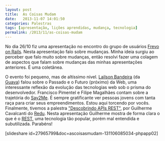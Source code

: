 ```yaml
---
layout: post
title:  As Coisas Mudam
date:   2013-11-07 14:01:50
categories: Palestras
tags: [apresentação, lições aprendidas, mudança, tecnologia]
permalink: /2013/11/as-coisas-mudam
---
```


No dia 26/10 fiz uma apresentação no encontro do grupo de usuários [Frevo on Rails](http://frevoonrails.com.br/ "Frevo on Rails"). Nesta apresentação falo sobre mudanças. Minha ideia surgiu ao perceber que falo muito sobre mudanças, então resolvi fazer uma colagem de aspectos que falam sobre mudanças das minhas apresentações anteriores. É uma coletânea.

O evento foi pequeno, mas de altíssimo nível. [Lailson Bandeira](http://lailsonbandeira.com/ "Lailson Bandeira") (da [Guava](http://guava.com.br/ "Guava")) falou sobre o Passado e o Futuro (próximo) da Web, uma interessante reflexão da evolução das tecnologias web sob o prisma do desenvolvedor. Francisco Pimentel e Filipe Magalhães contam sobre a trajetória do [Say2Me](http://www.say2me.com.br/ "Say 2 Me"). É sempre gratificante ver pessoas jovens com tanta raça para criar seus empreendimentos. Estou aqui torcendo por vocês. Finalmente, tivemos a palestra ["Descobrindo APIs REST"](http://www.slideshare.net/guiocavalcanti/descobrindo-apis-rest "Descobrindo APIs REST"), por Guilherme Cavalcanti do [Redu](http://www.redu.com.br/ "Redu"). Nesta apresentação Guilherme mostra de forma clara o que é o [REST](http://en.wikipedia.org/wiki/Representational_state_transfer "REST"), uma tecnologia tão popular, porém mal entendida e subutilizada. Parabéns!

[slideshare id=27965799&amp;doc=ascoisasmudam-131106085034-phpapp02]

 